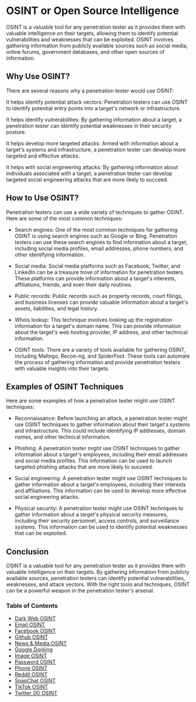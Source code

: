 # OSINT or Open Source Intelligence

OSINT is a valuable tool for any penetration tester as it provides them with valuable intelligence on their targets, allowing them to identify potential vulnerabilities and weaknesses that can be exploited. OSINT involves gathering information from publicly available sources such as social media, online forums, government databases, and other open sources of information.

## Why Use OSINT?

There are several reasons why a penetration tester would use OSINT:

It helps identify potential attack vectors: Penetration testers can use OSINT to identify potential entry points into a target's network or infrastructure.

It helps identify vulnerabilities: By gathering information about a target, a penetration tester can identify potential weaknesses in their security posture.

It helps develop more targeted attacks: Armed with information about a target's systems and infrastructure, a penetration tester can develop more targeted and effective attacks.

It helps with social engineering attacks: By gathering information about individuals associated with a target, a penetration tester can develop targeted social engineering attacks that are more likely to succeed.

## How to Use OSINT?

Penetration testers can use a wide variety of techniques to gather OSINT. Here are some of the most common techniques:

+ Search engines: One of the most common techniques for gathering OSINT is using search engines such as Google or Bing. Penetration testers can use these search engines to find information about a target, including social media profiles, email addresses, phone numbers, and other identifying information.

+ Social media: Social media platforms such as Facebook, Twitter, and LinkedIn can be a treasure trove of information for penetration testers. These platforms can provide information about a target's interests, affiliations, friends, and even their daily routines.

+ Public records: Public records such as property records, court filings, and business licenses can provide valuable information about a target's assets, liabilities, and legal history.

+ Whois lookup: This technique involves looking up the registration information for a target's domain name. This can provide information about the target's web hosting provider, IP address, and other technical information.

+ OSINT tools: There are a variety of tools available for gathering OSINT, including Maltego, Recon-ng, and SpiderFoot. These tools can automate the process of gathering information and provide penetration testers with valuable insights into their targets.

## Examples of OSINT Techniques

Here are some examples of how a penetration tester might use OSINT techniques:

+ Reconnaissance: Before launching an attack, a penetration tester might use OSINT techniques to gather information about their target's systems and infrastructure. This could include identifying IP addresses, domain names, and other technical information.

+ Phishing: A penetration tester might use OSINT techniques to gather information about a target's employees, including their email addresses and social media profiles. This information can be used to launch targeted phishing attacks that are more likely to succeed.

+ Social engineering: A penetration tester might use OSINT techniques to gather information about a target's employees, including their interests and affiliations. This information can be used to develop more effective social engineering attacks.

+ Physical security: A penetration tester might use OSINT techniques to gather information about a target's physical security measures, including their security personnel, access controls, and surveillance systems. This information can be used to identify potential weaknesses that can be exploited.

## Conclusion

OSINT is a valuable tool for any penetration tester as it provides them with valuable intelligence on their targets. By gathering information from publicly available sources, penetration testers can identify potential vulnerabilities, weaknesses, and attack vectors. With the right tools and techniques, OSINT can be a powerful weapon in the penetration tester's arsenal.


### Table of Contents
- [Dark Web OSINT](https://github.com/rcallaby/Hacking-Study-Guide/blob/main/OSINT/Dark%20Web%20OSINT/darkweb.md)
- [Email OSINT](https://github.com/rcallaby/Hacking-Study-Guide/blob/main/OSINT/Email%20OSINT/emailosint.md)
- [Facebook OSINT](https://github.com/rcallaby/Hacking-Study-Guide/blob/main/OSINT/Facebook%20OSINT/facebookosint.md)
- [Github OSINT](https://github.com/rcallaby/Hacking-Study-Guide/blob/main/OSINT/Github%20OSINT/githubosint.md)
- [News & Media OSINT](https://github.com/rcallaby/Hacking-Study-Guide/blob/main/OSINT/News-and-Media/newsmedia.md)
- [Google Dorking](https://github.com/rcallaby/Hacking-Study-Guide/blob/main/OSINT/Google%20Dorking/googledork.md)
- [Image OSINT](https://github.com/rcallaby/Hacking-Study-Guide/blob/main/OSINT/Image%20OSINT/imageosint.md)
- [Password OSINT](https://github.com/rcallaby/Hacking-Study-Guide/blob/main/OSINT/Password%20OSINT/passwordosint.md)
- [Phone OSINT](https://github.com/rcallaby/Hacking-Study-Guide/blob/main/OSINT/Phone%20OSINT/phoneosint.md)
- [Reddit OSINT](https://github.com/rcallaby/Hacking-Study-Guide/blob/main/OSINT/Reddit%20OSINT/redditosint.md)
- [SnapChat OSINT](https://github.com/rcallaby/Hacking-Study-Guide/blob/main/OSINT/SnapChat%20OSINT/snapchatosint.md)
- [TikTok OSINT](https://github.com/rcallaby/Hacking-Study-Guide/blob/main/OSINT/TikTok%20OSINT/tiktokosint.md)
- [Twitter (X) OSINT](https://github.com/rcallaby/Hacking-Study-Guide/blob/main/OSINT/Twitter%20OSINT/twitterosint.md)